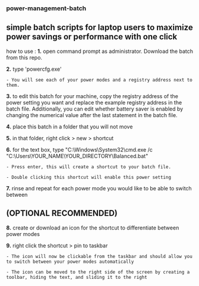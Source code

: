 ### power-management-batch
## simple batch scripts for laptop users to maximize power savings or performance with one click

how to use :
  **1.** open command prompt as administrator. Download the batch from this repo.
  
  **2.** type 'powercfg.exe'
  
    - You will see each of your power modes and a registry address next to them.
    
  **3.** to edit this batch for your machine, copy the registry address of the power setting you want and replace the example registry address in the batch file. Additionally, you can edit whether battery saver is enabled by changing the numerical value after the last statement in the batch file.
  
  **4.** place this batch in a folder that you will not move
  
  **5.** in that folder, right click > new > shortcut
  
  **6.** for the text box, type "C:\Windows\System32\cmd.exe /c "C:\Users\YOUR_NAME\YOUR_DIRECTORY\Balanced.bat"
  
    - Press enter, this will create a shortcut to your batch file.
    
    - Double clicking this shortcut will enable this power setting
    
  **7.** rinse and repeat for each power mode you would like to be able to switch between
  
  
  ## (OPTIONAL RECOMMENDED)
  
  **8.** create or download an icon for the shortcut to differentiate between power modes
  
  **9.** right click the shortcut > pin to taskbar
  
    - The icon will now be clickable from the taskbar and should allow you to switch between your power modes automatically
    
    - The icon can be moved to the right side of the screen by creating a toolbar, hiding the text, and sliding it to the right
